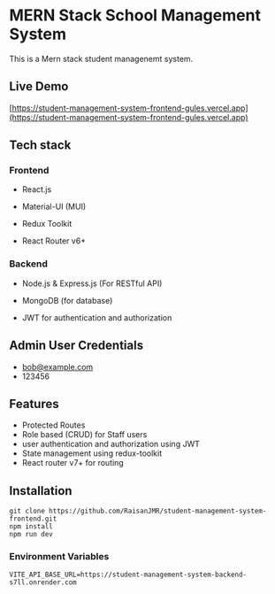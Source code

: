 # MERN Stack School Management System

This is a Mern stack student managenemt system.

## Live Demo

[https://student-management-system-frontend-gules.vercel.app](https://student-management-system-frontend-gules.vercel.app)

## Tech stack

### Frontend
 - React.js

 - Material-UI (MUI)

 - Redux Toolkit

 - React Router v6+

### Backend
 - Node.js & Express.js (For RESTful API)

 - MongoDB (for database)

 - JWT for authentication and authorization

## Admin User Credentials
 - bob@example.com
 - 123456

## Features
 - Protected Routes
 - Role based (CRUD) for Staff users
 - user authentication and authorization using JWT
 - State management using redux-toolkit
 - React router v7+ for routing

## Installation
```
git clone https://github.com/RaisanJMR/student-management-system-frontend.git
npm install
npm run dev
```
### Environment Variables
```
VITE_API_BASE_URL=https://student-management-system-backend-s7ll.onrender.com
 
```